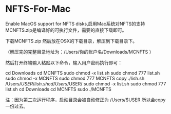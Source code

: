# NFTS-For-Mac
Enable MacOS support for NFTS disks,启用Mac系统对NFTS的支持
MCNFTS.zip是编译好的可执行文件，需要的直接下载即可。

下载MCNFTS.zip 然后放在OSX的下载目录，解压到下载目录下。

（解压完的完整目录地址为：/Users/你的账户名/Downloads/MCNFTS ）

然后打开终端输入粘贴以下命令，输入用户密码执行即可：

cd Downloads
cd MCNFTS
sudo chmod -x list.sh
sudo chmod 777 list.sh
sudo chmod -x MCNFTS
sudo chmod 777 MCNFTS
copy ./lish.sh /Users/$USER/lish.sh
cd /Users/$USER/
sudo chmod -x list.sh
sudo chmod 777 list.sh
cd Downloads
cd MCNFTS
sudo ./MCNFTS

注：因为第二次运行程序，启动目录会被自动修正为 /Users/$USER 所以会copy一份过去。
